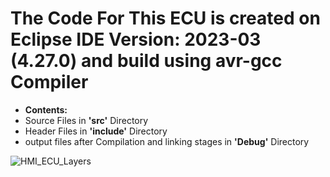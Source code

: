 # The Code For This ECU is created on Eclipse IDE Version: 2023-03 (4.27.0) and build using avr-gcc Compiler
- **Contents:**
- Source Files in **'src'** Directory
- Header Files in **'include'** Directory
- output files after Compilation and linking stages in **'Debug'** Directory

![HMI_ECU_Layers](../HMI_ECU_Layers.PNG)
